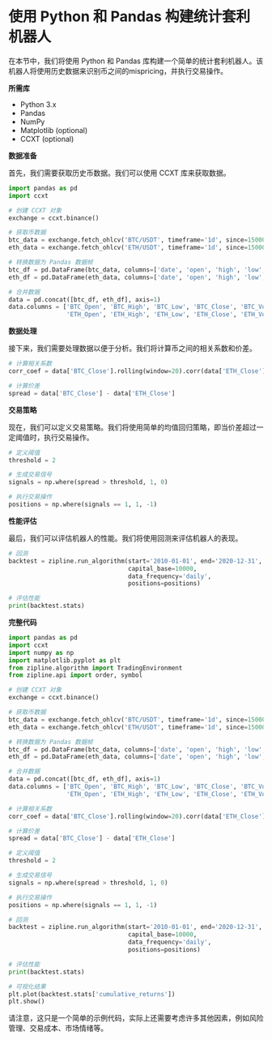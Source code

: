 **使用 Python 和 Pandas 构建统计套利机器人**
=============================================

在本节中，我们将使用 Python 和 Pandas 库构建一个简单的统计套利机器人。该机器人将使用历史数据来识别币之间的mispricing，并执行交易操作。

**所需库**

* Python 3.x
* Pandas
* NumPy
* Matplotlib (optional)
* CCXT (optional)

**数据准备**

首先，我们需要获取历史币数据。我们可以使用 CCXT 库来获取数据。

```python
import pandas as pd
import ccxt

# 创建 CCXT 对象
exchange = ccxt.binance()

# 获取币数据
btc_data = exchange.fetch_ohlcv('BTC/USDT', timeframe='1d', since=1500000000)
eth_data = exchange.fetch_ohlcv('ETH/USDT', timeframe='1d', since=1500000000)

# 转换数据为 Pandas 数据帧
btc_df = pd.DataFrame(btc_data, columns=['date', 'open', 'high', 'low', 'close', 'volume'])
eth_df = pd.DataFrame(eth_data, columns=['date', 'open', 'high', 'low', 'close', 'volume'])

# 合并数据
data = pd.concat([btc_df, eth_df], axis=1)
data.columns = ['BTC_Open', 'BTC_High', 'BTC_Low', 'BTC_Close', 'BTC_Volume',
                'ETH_Open', 'ETH_High', 'ETH_Low', 'ETH_Close', 'ETH_Volume']
```

**数据处理**

接下来，我们需要处理数据以便于分析。我们将计算币之间的相关系数和价差。

```python
# 计算相关系数
corr_coef = data['BTC_Close'].rolling(window=20).corr(data['ETH_Close'])

# 计算价差
spread = data['BTC_Close'] - data['ETH_Close']
```

**交易策略**

现在，我们可以定义交易策略。我们将使用简单的均值回归策略，即当价差超过一定阈值时，执行交易操作。

```python
# 定义阈值
threshold = 2

# 生成交易信号
signals = np.where(spread > threshold, 1, 0)

# 执行交易操作
positions = np.where(signals == 1, 1, -1)
```

**性能评估**

最后，我们可以评估机器人的性能。我们将使用回测来评估机器人的表现。

```python
# 回测
backtest = zipline.run_algorithm(start='2010-01-01', end='2020-12-31', 
                                 capital_base=10000, 
                                 data_frequency='daily', 
                                 positions=positions)

# 评估性能
print(backtest.stats)
```

**完整代码**

```python
import pandas as pd
import ccxt
import numpy as np
import matplotlib.pyplot as plt
from zipline.algorithm import TradingEnvironment
from zipline.api import order, symbol

# 创建 CCXT 对象
exchange = ccxt.binance()

# 获取币数据
btc_data = exchange.fetch_ohlcv('BTC/USDT', timeframe='1d', since=1500000000)
eth_data = exchange.fetch_ohlcv('ETH/USDT', timeframe='1d', since=1500000000)

# 转换数据为 Pandas 数据帧
btc_df = pd.DataFrame(btc_data, columns=['date', 'open', 'high', 'low', 'close', 'volume'])
eth_df = pd.DataFrame(eth_data, columns=['date', 'open', 'high', 'low', 'close', 'volume'])

# 合并数据
data = pd.concat([btc_df, eth_df], axis=1)
data.columns = ['BTC_Open', 'BTC_High', 'BTC_Low', 'BTC_Close', 'BTC_Volume',
                'ETH_Open', 'ETH_High', 'ETH_Low', 'ETH_Close', 'ETH_Volume']

# 计算相关系数
corr_coef = data['BTC_Close'].rolling(window=20).corr(data['ETH_Close'])

# 计算价差
spread = data['BTC_Close'] - data['ETH_Close']

# 定义阈值
threshold = 2

# 生成交易信号
signals = np.where(spread > threshold, 1, 0)

# 执行交易操作
positions = np.where(signals == 1, 1, -1)

# 回测
backtest = zipline.run_algorithm(start='2010-01-01', end='2020-12-31', 
                                 capital_base=10000, 
                                 data_frequency='daily', 
                                 positions=positions)

# 评估性能
print(backtest.stats)

# 可视化结果
plt.plot(backtest.stats['cumulative_returns'])
plt.show()
```

请注意，这只是一个简单的示例代码，实际上还需要考虑许多其他因素，例如风险管理、交易成本、市场情绪等。